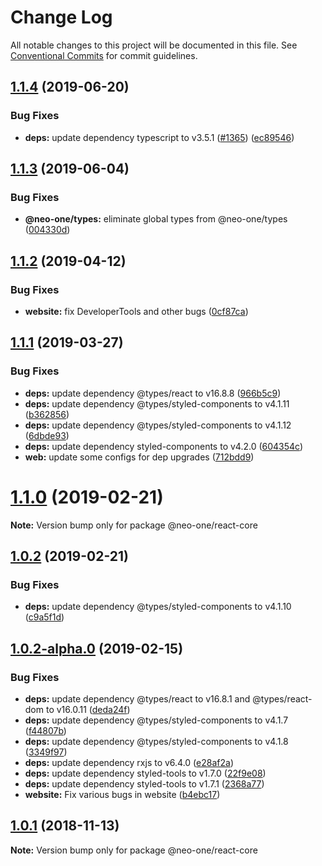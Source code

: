 # Change Log

All notable changes to this project will be documented in this file.
See [Conventional Commits](https://conventionalcommits.org) for commit guidelines.

## [1.1.4](https://github.com/neo-one-suite/neo-one/compare/@neo-one/react-core@1.1.3...@neo-one/react-core@1.1.4) (2019-06-20)


### Bug Fixes

* **deps:** update dependency typescript to v3.5.1 ([#1365](https://github.com/neo-one-suite/neo-one/issues/1365)) ([ec89546](https://github.com/neo-one-suite/neo-one/commit/ec89546))





## [1.1.3](https://github.com/neo-one-suite/neo-one/compare/@neo-one/react-core@1.1.2...@neo-one/react-core@1.1.3) (2019-06-04)


### Bug Fixes

* **@neo-one/types:** eliminate global types from @neo-one/types ([004330d](https://github.com/neo-one-suite/neo-one/commit/004330d))





## [1.1.2](https://github.com/neo-one-suite/neo-one/compare/@neo-one/react-core@1.1.1...@neo-one/react-core@1.1.2) (2019-04-12)


### Bug Fixes

* **website:** fix DeveloperTools and other bugs ([0cf87ca](https://github.com/neo-one-suite/neo-one/commit/0cf87ca))





## [1.1.1](https://github.com/neo-one-suite/neo-one/compare/@neo-one/react-core@1.1.0...@neo-one/react-core@1.1.1) (2019-03-27)


### Bug Fixes

* **deps:** update dependency @types/react to v16.8.8 ([966b5c9](https://github.com/neo-one-suite/neo-one/commit/966b5c9))
* **deps:** update dependency @types/styled-components to v4.1.11 ([b362856](https://github.com/neo-one-suite/neo-one/commit/b362856))
* **deps:** update dependency @types/styled-components to v4.1.12 ([6dbde93](https://github.com/neo-one-suite/neo-one/commit/6dbde93))
* **deps:** update dependency styled-components to v4.2.0 ([604354c](https://github.com/neo-one-suite/neo-one/commit/604354c))
* **web:** update some configs for dep upgrades ([712bdd9](https://github.com/neo-one-suite/neo-one/commit/712bdd9))





# [1.1.0](https://github.com/neo-one-suite/neo-one/compare/@neo-one/react-core@1.0.2...@neo-one/react-core@1.1.0) (2019-02-21)

**Note:** Version bump only for package @neo-one/react-core





## [1.0.2](https://github.com/neo-one-suite/neo-one/compare/@neo-one/react-core@1.0.2-alpha.0...@neo-one/react-core@1.0.2) (2019-02-21)


### Bug Fixes

* **deps:** update dependency @types/styled-components to v4.1.10 ([c9a5f1d](https://github.com/neo-one-suite/neo-one/commit/c9a5f1d))





## [1.0.2-alpha.0](https://github.com/neo-one-suite/neo-one/compare/@neo-one/react-core@1.0.1...@neo-one/react-core@1.0.2-alpha.0) (2019-02-15)


### Bug Fixes

* **deps:** update dependency @types/react to v16.8.1 and @types/react-dom to v16.0.11 ([deda24f](https://github.com/neo-one-suite/neo-one/commit/deda24f))
* **deps:** update dependency @types/styled-components to v4.1.7 ([f44807b](https://github.com/neo-one-suite/neo-one/commit/f44807b))
* **deps:** update dependency @types/styled-components to v4.1.8 ([3349f97](https://github.com/neo-one-suite/neo-one/commit/3349f97))
* **deps:** update dependency rxjs to v6.4.0 ([e28af2a](https://github.com/neo-one-suite/neo-one/commit/e28af2a))
* **deps:** update dependency styled-tools to v1.7.0 ([22f9e08](https://github.com/neo-one-suite/neo-one/commit/22f9e08))
* **deps:** update dependency styled-tools to v1.7.1 ([2368a77](https://github.com/neo-one-suite/neo-one/commit/2368a77))
* **website:** Fix various bugs in website ([b4ebc17](https://github.com/neo-one-suite/neo-one/commit/b4ebc17))





## [1.0.1](https://github.com/neo-one-suite/neo-one/compare/@neo-one/react-core@1.0.0...@neo-one/react-core@1.0.1) (2018-11-13)

**Note:** Version bump only for package @neo-one/react-core
